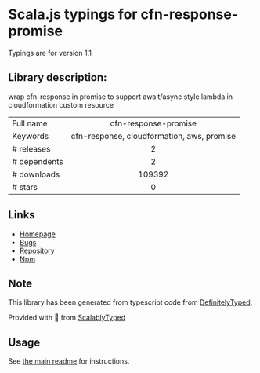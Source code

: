 
# Scala.js typings for cfn-response-promise

Typings are for version 1.1

## Library description:
wrap cfn-response in promise to support await/async style lambda in cloudformation custom resource

|                    |                 |
| ------------------ | :-------------: |
| Full name          | cfn-response-promise |
| Keywords           | cfn-response, cloudformation, aws, promise |
| # releases         | 2 |
| # dependents       | 2 |
| # downloads        | 109392 |
| # stars            | 0 |

## Links
- [Homepage](https://github.com/ispyinternet/cfn-response-promise#readme)
- [Bugs](https://github.com/ispyinternet/cfn-response-promise/issues)
- [Repository](https://github.com/ispyinternet/cfn-response-promise)
- [Npm](https://www.npmjs.com/package/cfn-response-promise)
    


## Note
This library has been generated from typescript code from [DefinitelyTyped](https://definitelytyped.org).

Provided with :purple_heart: from [ScalablyTyped](https://github.com/oyvindberg/ScalablyTyped)

## Usage
See [the main readme](../../readme.md) for instructions.


